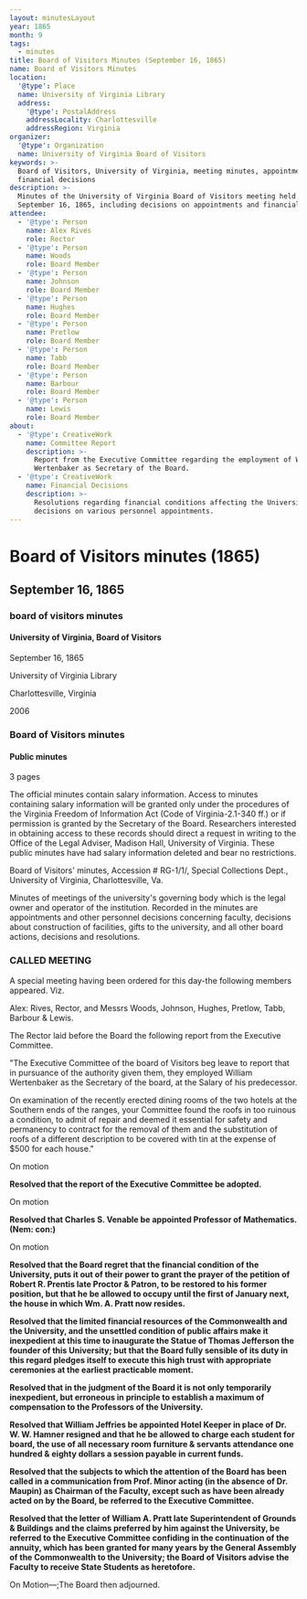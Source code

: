 ```yaml
---
layout: minutesLayout
year: 1865
month: 9
tags:
  - minutes
title: Board of Visitors Minutes (September 16, 1865)
name: Board of Visitors Minutes
location:
  '@type': Place
  name: University of Virginia Library
  address:
    '@type': PostalAddress
    addressLocality: Charlottesville
    addressRegion: Virginia
organizer:
  '@type': Organization
  name: University of Virginia Board of Visitors
keywords: >-
  Board of Visitors, University of Virginia, meeting minutes, appointments,
  financial decisions
description: >-
  Minutes of the University of Virginia Board of Visitors meeting held on
  September 16, 1865, including decisions on appointments and financial matters.
attendee:
  - '@type': Person
    name: Alex Rives
    role: Rector
  - '@type': Person
    name: Woods
    role: Board Member
  - '@type': Person
    name: Johnson
    role: Board Member
  - '@type': Person
    name: Hughes
    role: Board Member
  - '@type': Person
    name: Pretlow
    role: Board Member
  - '@type': Person
    name: Tabb
    role: Board Member
  - '@type': Person
    name: Barbour
    role: Board Member
  - '@type': Person
    name: Lewis
    role: Board Member
about:
  - '@type': CreativeWork
    name: Committee Report
    description: >-
      Report from the Executive Committee regarding the employment of William
      Wertenbaker as Secretary of the Board.
  - '@type': CreativeWork
    name: Financial Decisions
    description: >-
      Resolutions regarding financial conditions affecting the University and
      decisions on various personnel appointments.
---
```


<!-- altadded -->
<!-- altadded -->

<!-- llmmeta -->



<!-- llmformatted -->

# Board of Visitors minutes (1865)

## September 16, 1865

### board of visitors minutes

#### University of Virginia, Board of Visitors

September 16, 1865

University of Virginia Library

Charlottesville, Virginia

2006

### Board of Visitors minutes

#### Public minutes

3 pages

The official minutes contain salary information. Access to minutes containing salary information will be granted only under the procedures of the Virginia Freedom of Information Act (Code of Virginia-2.1-340 ff.) or if permission is granted by the Secretary of the Board. Researchers interested in obtaining access to these records should direct a request in writing to the Office of the Legal Adviser, Madison Hall, University of Virginia. These public minutes have had salary information deleted and bear no restrictions.

Board of Visitors' minutes, Accession # RG-1/1/, Special Collections Dept., University of Virginia, Charlottesville, Va.

Minutes of meetings of the university's governing body which is the legal owner and operator of the institution. Recorded in the minutes are appointments and other personnel decisions concerning faculty, decisions about construction of facilities, gifts to the university, and all other board actions, decisions and resolutions.

### CALLED MEETING

A special meeting having been ordered for this day-the following members appeared. Viz.

Alex: Rives, Rector, and Messrs Woods, Johnson, Hughes, Pretlow, Tabb, Barbour & Lewis.

The Rector laid before the Board the following report from the Executive Committee.

"The Executive Committee of the board of Visitors beg leave to report that in pursuance of the authority given them, they employed William Wertenbaker as the Secretary of the board, at the Salary of his predecessor.

On examination of the recently erected dining rooms of the two hotels at the Southern ends of the ranges, your Committee found the roofs in too ruinous a condition, to admit of repair and deemed it essential for safety and permanency to contract for the removal of them and the substitution of roofs of a different description to be covered with tin at the expense of $500 for each house."

On motion

**Resolved that the report of the Executive Committee be adopted.**

On motion

**Resolved that Charles S. Venable be appointed Professor of Mathematics. (Nem: con:)**

On motion

**Resolved that the Board regret that the financial condition of the University, puts it out of their power to grant the prayer of the petition of Robert R. Prentis late Proctor & Patron, to be restored to his former position, but that he be allowed to occupy until the first of January next, the house in which Wm. A. Pratt now resides.**

**Resolved that the limited financial resources of the Commonwealth and the University, and the unsettled condition of public affairs make it inexpedient at this time to inaugurate the Statue of Thomas Jefferson the founder of this University; but that the Board fully sensible of its duty in this regard pledges itself to execute this high trust with appropriate ceremonies at the earliest practicable moment.**

**Resolved that in the judgment of the Board it is not only temporarily inexpedient, but erroneous in principle to establish a maximum of compensation to the Professors of the University.**

**Resolved that William Jeffries be appointed Hotel Keeper in place of Dr. W. W. Hamner resigned and that he be allowed to charge each student for board, the use of all necessary room furniture & servants attendance one hundred & eighty dollars a session payable in current funds.**

**Resolved that the subjects to which the attention of the Board has been called in a communication from Prof. Minor acting (in the absence of Dr. Maupin) as Chairman of the Faculty, except such as have been already acted on by the Board, be referred to the Executive Committee.**

**Resolved that the letter of William A. Pratt late Superintendent of Grounds & Buildings and the claims preferred by him against the University, be referred to the Executive Committee confiding in the continuation of the annuity, which has been granted for many years by the General Assembly of the Commonwealth to the University; the Board of Visitors advise the Faculty to receive State Students as heretofore.**

On Motion—;The Board then adjourned.
